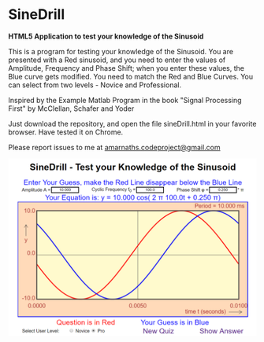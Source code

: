 # SineDrill
<b>HTML5 Application to test your knowledge of the Sinusoid</b>

This is a program for testing your knowledge of the Sinusoid. You are presented with a Red sinusoid, and you need to enter the values of 
Amplitude, Frequency and Phase Shift; when you enter these values, the Blue curve gets modified. You need to match the Red and Blue Curves. 
You can select from two levels - Novice and Professional.

Inspired by the Example Matlab Program in the book "Signal Processing First" by McClellan, Schafer and Yoder

Just download the repository, and open the file sineDrill.html in your favorite browser. Have tested it on Chrome.

Please report issues to me at amarnaths.codeproject@gmail.com

![Image of SineDrill](https://github.com/amarnaths0005/SineDrill/blob/master/sineDrill/sineDrill.png)
